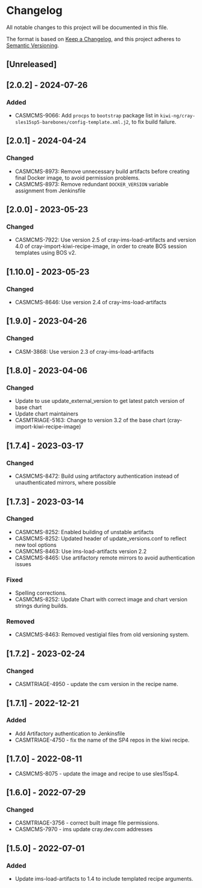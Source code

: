 # Changelog

All notable changes to this project will be documented in this file.

The format is based on [Keep a Changelog](https://keepachangelog.com/en/1.0.0/),
and this project adheres to [Semantic Versioning](https://semver.org/spec/v2.0.0.html).

## [Unreleased]

## [2.0.2] - 2024-07-26

### Added
- CASMCMS-9066: Add `procps` to `bootstrap` package list in `kiwi-ng/cray-sles15sp5-barebones/config-template.xml.j2`,
  to fix build failure.

## [2.0.1] - 2024-04-24

### Changed
- CASMCMS-8973: Remove unnecessary build artifacts before creating final Docker image, to avoid permission problems.
- CASMCMS-8973: Remove redundant `DOCKER_VERSION` variable assignment from Jenkinsfile

## [2.0.0] - 2023-05-23

### Changed

- CASMCMS-7922: Use version 2.5 of cray-ims-load-artifacts and version 4.0 of cray-import-kiwi-recipe-image, in
  order to create BOS session templates using BOS v2.

## [1.10.0] - 2023-05-23

### Changed

- CASMCMS-8646: Use version 2.4 of cray-ims-load-artifacts

## [1.9.0] - 2023-04-26

### Changed

- CASM-3868: Use version 2.3 of cray-ims-load-artifacts

## [1.8.0] - 2023-04-06

### Changed

- Update to use update_external_version to get latest patch version of base chart
- Update chart maintainers
- CASMTRIAGE-5163: Change to version 3.2 of the base chart (cray-import-kiwi-recipe-image)

## [1.7.4] - 2023-03-17

### Changed

- CASMCMS-8472: Build using artifactory authentication instead of unauthenticated mirrors, where possible

## [1.7.3] - 2023-03-14

### Changed

- CASMCMS-8252: Enabled building of unstable artifacts
- CASMCMS-8252: Updated header of update_versions.conf to reflect new tool options
- CASMCMS-8463: Use ims-load-artifacts version 2.2
- CASMCMS-8465: Use artifactory remote mirrors to avoid authentication issues

### Fixed

- Spelling corrections.
- CASMCMS-8252: Update Chart with correct image and chart version strings during builds.

### Removed

- CASMCMS-8463: Removed vestigial files from old versioning system.

## [1.7.2] - 2023-02-24

### Changed

- CASMTRIAGE-4950 - update the csm version in the recipe name.

## [1.7.1] - 2022-12-21

### Added

- Add Artifactory authentication to Jenkinsfile
- CASMTRIAGE-4750 - fix the name of the SP4 repos in the kiwi recipe.

## [1.7.0] - 2022-08-11

- CASMCMS-8075 - update the image and recipe to use sles15sp4.

## [1.6.0] - 2022-07-29

### Changed

- CASMTRIAGE-3756 - correct built image file permissions.
- CASMCMS-7970 - ims update cray.dev.com addresses

## [1.5.0] - 2022-07-01

### Added

- Update ims-load-artifacts to 1.4 to include templated recipe arguments.
